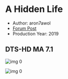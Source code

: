 # A Hidden Life

* Author: aron7awol
* [Forum Post](https://www.avsforum.com/threads/bass-eq-for-filtered-movies.2995212/post-59429736)
* Production Year: 2019

## DTS-HD MA 7.1

![img 0](https://i.imgur.com/QEztCcs.jpg)

![img 0](https://i.imgur.com/yj2A1Rm.png)

